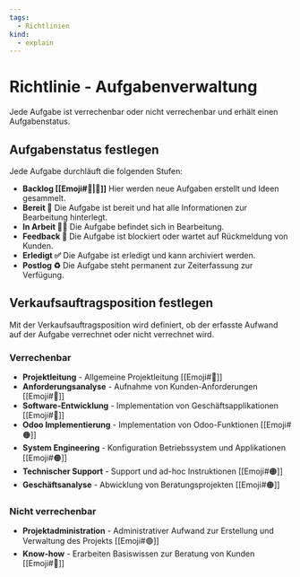 ```yaml
---
tags:
  - Richtlinien
kind:
  - explain
---
```

# Richtlinie - Aufgabenverwaltung

Jede Aufgabe ist verrechenbar oder nicht verrechenbar und erhält einen Aufgabenstatus.

## Aufgabenstatus festlegen

Jede Aufgabe durchläuft die folgenden Stufen:

* **Backlog [[Emoji#🎒|🎒]]** Hier werden neue Aufgaben erstellt und Ideen gesammelt.
* **Bereit 🏁** Die Aufgabe ist bereit und hat alle Informationen zur Bearbeitung hinterlegt.
* **In Arbeit 🧑‍💻** Die Aufgabe befindet sich in Bearbeitung.
* **Feedback 💬** Die Aufgabe ist blockiert oder wartet auf Rückmeldung von Kunden.
* **Erledigt ✅** Die Aufgabe ist erledigt und kann archiviert werden.
* **Postlog ♻️** Die Aufgabe steht permanent zur Zeiterfassung zur Verfügung.

## Verkaufsauftragsposition festlegen

Mit der Verkaufsauftragsposition wird definiert, ob der erfasste Aufwand auf der Aufgabe verrechnet oder nicht verrechnet wird.
### Verrechenbar

* **Projektleitung** - Allgemeine Projektleitung [[Emoji#🔴]]
* **Anforderungsanalyse** - Aufnahme von Kunden-Anforderungen [[Emoji#🔴]]
* **Software-Entwicklung** - Implementation von Geschäftsapplikationen [[Emoji#🔴]]
* **Odoo Implementierung** - Implementation von Odoo-Funktionen [[Emoji#🟠]]
* **System Engineering** - Konfiguration Betriebssystem und Applikationen [[Emoji#🟠]]
* **Technischer Support** - Support und ad-hoc Instruktionen [[Emoji#🟠]]
* **Geschäftsanalyse** - Abwicklung von Beratungsprojekten [[Emoji#🟠]]
### Nicht verrechenbar

* **Projektadministration** - Administrativer Aufwand zur Erstellung und Verwaltung des Projekts [[Emoji#🟢]]
* **Know-how** - Erarbeiten Basiswissen zur Beratung von Kunden [[Emoji#🔵]]

